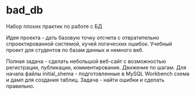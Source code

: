 # bad_db
Набор плохих практик по работе с БД

Идея проекта - дать базовую точку отсчета с отвратительно спроектированной системой, кучей логических ошибок. Учебный проект для студентов по базам данных и немного веб.


Полная задача - сделать небольшой веб-сайт с возможностью регистрации, публикации, комментирования. Движение по шагам.
Для начала файлы initial_shema - подготовленные в MySQL Workbench схема и дамп для создания таблиц.
Задача - найти ошибки и сделать правильно.

